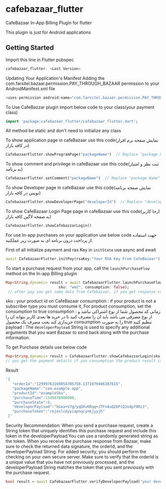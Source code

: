 # cafebazaar_flutter

CafeBazaar In-App Billing Plugin for flutter

This plugin is just for Android applications

## Getting Started

Import this line in Flutter pubspec
```dart
cafebazaar_flutter: <Last Version>
```

Updating Your Application's Manifest
Adding the com.farsitel.bazaar.permission.PAY_THROUGH_BAZAAR permission to your AndroidManifest.xml file
```dart
<uses-permission android:name="com.farsitel.bazaar.permission.PAY_THROUGH_BAZAAR" />
```

To Use CafeBazzar plugin import below code to your class(your payment class)
```dart
import 'package:cafebazaar_flutter/cafebazaar_flutter.dart';
```

All method be static and don't need to initialize any class


To show application page in cafeBazaar use this code(نمایش صفحه نرم افزار در کافه بازار)
```dart
CafebazaarFlutter.showProgramPage("packageName")  // Replace "package Name" with Your application Package Name. you can find package name on gradle file

```

To show comment and privilege in cafeBazaar use this code(ثبت نظر و امتیاز به برنامه)
```dart
CafebazaarFlutter.setComment("packageName")  // Replace "package Name" with Your application Package Name. you can find package name on gradle file

```

To show Developer page in cafeBazaar use this code(نمایش صفحه برنامه نویس در کافه بازار)
```dart
CafebazaarFlutter.showDeveloperPage("developerId")  // Replace "developerId" with Your developerId in CafeBazaar

```

To show CafeBazaar Login Page page in cafeBazaar use this code(ارجا کاربر به صفحه لاگین کافه بازار)
```dart
CafebazaarFlutter.showCafebazzarLogin()

```


For use In-app purchases on your application use below code
جهت استفاده از پرداخت درون برنامه ای به صورت زیر عملکنید.

First of all initialize payment and ras Key in `initState`
use async and await
```dart
await CafebazaarFlutter.initPay(rsaKey:"Your RSA Key From CafeBazaar");

```



To start a purchase request from your app, call the `launchPurchaseFlow` method on the In-app Billing plugin
```dart
Map<String,dynamic> result = await CafebazaarFlutter.launchPurchaseFlow(
                        sku: "wm2", consumption: false);
 // after pay you get some data from Cafebazaar, if you get response code -1005 the payment is canceled by the user and  if get code 0  the payment is Success

```
sku : your product id on CafeBazaar
consumption : if your product is not a subscriber type you must consume it, For product consumption, set the consumption to true
consumption : زمانی که محصول شما از نوع اشتراکی نباشد و از نوع مصرفی می باشد  باید ان را مصرف کنید تا در خرید ها بعدی کاربر بتواند ان را خریداری کند بجت مصرف یک محصول consumption را به صورت true تنظیم کنید
payload : The `developerPayload` String is used to specify any additional arguments that you want Bazaar to send back along with the purchase information.





To get Purchase details use below code
```dart
Map<String,dynamic> result = CafebazaarFlutter.showCafebazzarLogin(sku:"your product sku") // you can find sku(product id) in your application in-app section
// you get the payment details if you consumption the product result is null
```
Result
```dart
'{
   "orderId":"12999763169054705758.1371079406387615",
   "packageName":"com.example.app",
   "productId":"exampleSku",
   "purchaseTime":1345678900000,
   "purchaseState":0,
   "developerPayload":"bGoa+V7g/yqDXvKRqq+JTFn4uQZbPiQJo4pf9RzJ",
   "purchaseToken":"rojeslcdyyiapnqcynkjyyjh"
 }'
````

Security Recommendation: When you send a purchase request, create a String token that uniquely identifies this purchase request and include this token in the developerPayload.You can use a randomly generated string as the token. When you receive the purchase response from Bazaar, make sure to check the returned data signature, the orderId, and the developerPayload String. For added security, you should perform the checking on your own secure server. Make sure to verify that the orderId is a unique value that you have not previously processed, and the developerPayload String matches the token that you sent previously with the purchase request.
```dart
bool result = await CafebazaarFlutter.verifyDeveloperPayload("your developerPayload");
```


